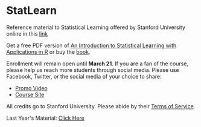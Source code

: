 # StatLearn
Reference material to Statistical Learning offered by Stanford University online in this [link](https://class.stanford.edu/courses/HumanitiesandScience/StatLearning/Winter2015/info)

Get a free PDF version of [An Introduction to Statistical Learning with Applications in R](http://www-bcf.usc.edu/~gareth/ISL/)
or buy the [book](http://www-bcf.usc.edu/~gareth/ISL/getbook.html).

Enrollment will remain open until **March 21**. If you are a fan of the course, please help us reach more students through social media. Please use Facebook, Twitter, or the social media of your choice to share:

- [Promo Video](https://www.youtube.com/watch?v=St2-97n7atk)
- [Course Site](https://statlearning.class.stanford.edu)

All credits go to Stanford University. Please abide by their [Terms of Service](https://class.stanford.edu/tos).

Last Year's Material: [Click Here](http://www.r-bloggers.com/in-depth-introduction-to-machine-learning-in-15-hours-of-expert-videos/)
